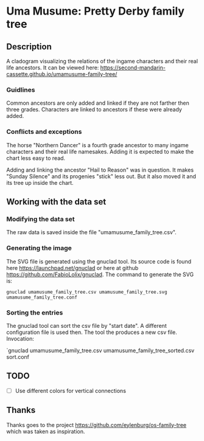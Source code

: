 # Uma Musume: Pretty Derby family tree
## Description
A cladogram visualizing the relations of the ingame characters and their real life ancestors. It can be viewed here: https://second-mandarin-cassette.github.io/umamusume-family-tree/

### Guidlines
Common ancestors are only added and linked if they are not farther then three grades. Characters are linked to ancestors if these were already added.

### Conflicts and exceptions
The horse "Northern Dancer" is a fourth grade ancestor to many ingame characters and their real life namesakes. Adding it is expected to make the chart less easy to read.

Adding and linking the ancestor "Hail to Reason" was in question. It makes "Sunday Silence" and its progenies "stick" less out. But it also moved it and its tree up inside the chart.

## Working with the data set

### Modifying the data set
The raw data is saved inside the file "umamusume_family_tree.csv".

### Generating the image
The SVG file is generated using the gnuclad tool. Its source code is found here https://launchpad.net/gnuclad or here at github https://github.com/FabioLolix/gnuclad.
The command to generate the SVG is:

`gnuclad umamusume_family_tree.csv umamusume_family_tree.svg umamusume_family_tree.conf`

### Sorting the entries
The gnuclad tool can sort the csv file by "start date". A different configuration file is used then. The tool the produces a new csv file. Invocation:

`gnuclad umamusume_family_tree.csv umamusume_family_tree_sorted.csv sort.conf

## TODO
- [ ] Use different colors for vertical connections

## Thanks
Thanks goes to the project https://github.com/eylenburg/os-family-tree which was taken as inspiration.

